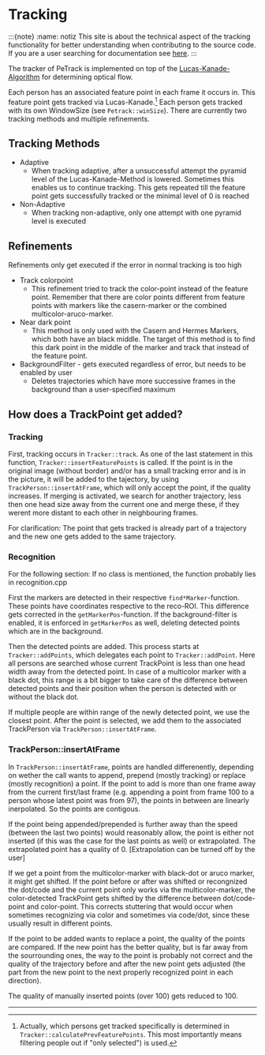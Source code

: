 # Tracking

:::{note}
:name: notiz
This site is about the technical aspect of the tracking functionality for better understanding when
contributing to the source code.
If you are a user searching for documentation see [here](/tracking/tracking).
:::

The tracker of PeTrack is implemented on top of the [Lucas-Kanade-Algorithm](https://en.wikipedia.org/wiki/Lucas%E2%80%93Kanade_method) for determining optical flow.

Each person has an associated feature point in each frame it occurs in. This feature point gets tracked via Lucas-Kanade.[^1] Each person gets tracked with its own WindowSize (see `Petrack::winSize`). There are currently two tracking methods and multiple refinements.

## Tracking Methods

* Adaptive
    * When tracking adaptive, after a unsuccessful attempt the pyramid level of the Lucas-Kanade-Method is lowered. Sometimes this enables us to continue tracking. This gets repeated till the feature point gets successfully tracked or the minimal level of 0 is reached
* Non-Adaptive
    * When tracking non-adaptive, only one attempt with one pyramid level is executed

## Refinements

Refinements only get executed if the error in normal tracking is too high

* Track colorpoint
    * This refinement tried to track the color-point instead of the feature point. Remember that there are color points different from feature points with markers like the casern-marker or the combined multicolor-aruco-marker.
* Near dark point
    *  This method is only used with the Casern and Hermes Markers, which both have an black middle. The target of this method is to find this dark point in the middle of the marker and track that instead of the feature point.
*  BackgroundFilter - gets executed regardless of error, but needs to be enabled by user
    *  Deletes trajectories which have more successive frames in the background than a user-specified maximum

## How does a TrackPoint get added?

### Tracking

First, tracking occurs in `Tracker::track`. As one of the last statement in this function, `Tracker::insertFeaturePoints` is called. If the point is in the original image (without border) and/or has a small tracking error and is in the picture, it will be added to the tajectory, by using `TrackPerson::insertAtFrame`, which will only accept the point, if the quality increases. If merging is activated, we search for another trajectory, less then one head size away from the current one and merge these, if they werent more distant to each other in neighbouring frames.

For clarification: The point that gets tracked is already part of a trajectory and the new one gets added to the same trajectory.

### Recognition
For the following section: If no class is mentioned, the function probably lies in recognition.cpp

First the markers are detected in their respective `find*Marker`-function. These points have coordinates respective to the reco-ROI. This difference gets corrected in the `getMarkerPos`-function. If the background-filter is enabled, it is enforced in `getMarkerPos` as well, deleting detected points which are in the background.

Then the detected points are added. This process starts at `Tracker::addPoints`, which delegates each point to `Tracker::addPoint`. Here all persons are searched whose current TrackPoint is less than one head width away from the detected point. In case of a multicolor marker with a black dot, this range is a bit bigger to take care of the difference between detected points and their position when the person is detected with or without the black dot.

If multiple people are within range of the newly detected point, we use the closest point. After the point is selected, we add them to the associated TrackPerson via `TrackPerson::insertAtFrame`.

### TrackPerson::insertAtFrame

In `TrackPerson::insertAtFrame`, points are handled differenently, depending on wether the call wants to append, prepend (mostly tracking) or replace (mostly recognition) a point. If the point to add is more than one frame away from the current first/last frame (e.g. appending a point from frame 100 to a person whose latest point was from 97), the points in between are linearly inerpolated. So the points are contigous.

If the point being appended/prepended is further away than the speed (between the last two points) would reasonably allow, the point is either not inserted (if this was the case for the last points as well) or extrapolated. The extrapolated point has a quality of 0. [Extrapolation can be turned off by the user]

If we get a point from the multicolor-marker with black-dot or aruco marker, it might get shifted. If the point before or after was shifted or recongnized the dot/code and the current point only works via the multicolor-marker, the color-detected TrackPoint gets shifted by the difference between dot/code-point and color-point. This corrects stuttering that would occur when sometimes recognizing via color and sometimes via code/dot, since these usually result in different points.

If the point to be added wants to replace a point, the quality of the points are compared. If the new point has the better quality, but is far away from the sourrounding ones, the way to the point is probably not correct and the quality of the trajectory before and after the new point gets adjusted (the part from the new point to the next properly recognized point in each direction).

The quality of manually inserted points (over 100) gets reduced to 100.

*******

[^1]: Actually, which persons get tracked specifically is determined in `Tracker::calculatePrevFeaturePoints`. This most importantly means filtering people out if "only selected") is used.
